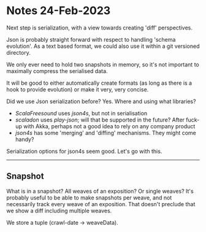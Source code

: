 # Notes 24-Feb-2023

Next step is serialization, with a view towards creating 'diff' perspectives.

Json is probably straight forward with respect to handling 'schema evolution'.
As a text based format, we could also use it within a git versioned directory.

We only ever need to hold two snapshots in memory, so it's not important to maximally compress the
serialised data.

It will be good to either automatically create formats (as long as there is a hook to provide
evolution) or make it very, very concise.

Did we use Json serialization before? Yes. Where and using what libraries?

- _ScalaFreesound_ uses _json4s_, but not in serialisation
- _scaladon_ uses _play-json_; will that be supported in the future? After fuck-up with Akka, 
  perhaps not a good idea to rely on any company product
- _json4s_ has some 'merging' and 'diffing' mechanisms. They might come handy?

Serialization options for json4s seem good. Let's go with this.

----

## Snapshot

What is in a snapshot? All weaves of an exposition? Or single weaves? It's probably useful to be able to
make snapshots per weave, and not necessarily track every weave of an exposition. That doesn't preclude that
we show a diff including multiple weaves.

We store a tuple (crawl-date -> weaveData).
